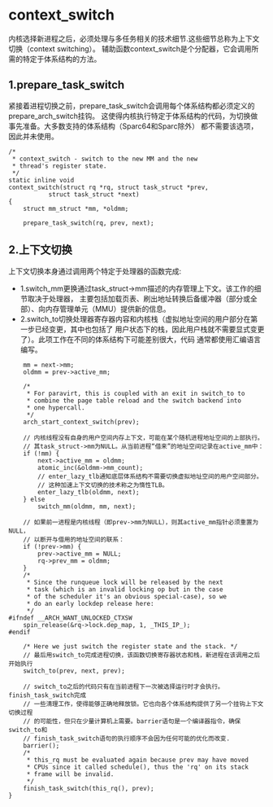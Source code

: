 context_switch
========================================

内核选择新进程之后，必须处理与多任务相关的技术细节.这些细节总称为上下文切换（context switching）。
辅助函数context_switch是个分配器，它会调用所需的特定于体系结构的方法。

1.prepare_task_switch
----------------------------------------

紧接着进程切换之前，prepare_task_switch会调用每个体系结构都必须定义的prepare_arch_switch挂钩。
这使得内核执行特定于体系结构的代码，为切换做事先准备。大多数支持的体系结构（Sparc64和Sparc除外）
都不需要该选项，因此并未使用。

```
/*
 * context_switch - switch to the new MM and the new
 * thread's register state.
 */
static inline void
context_switch(struct rq *rq, struct task_struct *prev,
           struct task_struct *next)
{
    struct mm_struct *mm, *oldmm;

    prepare_task_switch(rq, prev, next);
```

2.上下文切换
----------------------------------------

上下文切换本身通过调用两个特定于处理器的函数完成:

* 1.switch_mm更换通过task_struct->mm描述的内存管理上下文。该工作的细节取决于处理器，
  主要包括加载页表、刷出地址转换后备缓冲器（部分或全部）、向内存管理单元（MMU）提供新的信息。
* 2.switch_to切换处理器寄存器内容和内核栈（虚拟地址空间的用户部分在第一步已经变更，其中也包括了
  用户状态下的栈，因此用户栈就不需要显式变更了）。此项工作在不同的体系结构下可能差别很大，代码
  通常都使用汇编语言编写。

```
    mm = next->mm;
    oldmm = prev->active_mm;

    /*
     * For paravirt, this is coupled with an exit in switch_to to
     * combine the page table reload and the switch backend into
     * one hypercall.
     */
    arch_start_context_switch(prev);

    // 内核线程没有自身的用户空间内存上下文，可能在某个随机进程地址空间的上部执行。
    // 其task_struct->mm为NULL。从当前进程“借来”的地址空间记录在active_mm中：
    if (!mm) {
        next->active_mm = oldmm;
        atomic_inc(&oldmm->mm_count);
        // enter_lazy_tlb通知底层体系结构不需要切换虚拟地址空间的用户空间部分。
        // 这种加速上下文切换的技术称之为惰性TLB。
        enter_lazy_tlb(oldmm, next);
    } else
        switch_mm(oldmm, mm, next);

    // 如果前一进程是内核线程（即prev->mm为NULL），则其active_mm指针必须重置为NULL，
    // 以断开与借用的地址空间的联系：
    if (!prev->mm) {
        prev->active_mm = NULL;
        rq->prev_mm = oldmm;
    }
    /*
     * Since the runqueue lock will be released by the next
     * task (which is an invalid locking op but in the case
     * of the scheduler it's an obvious special-case), so we
     * do an early lockdep release here:
     */
#ifndef __ARCH_WANT_UNLOCKED_CTXSW
    spin_release(&rq->lock.dep_map, 1, _THIS_IP_);
#endif

    /* Here we just switch the register state and the stack. */
    // 最后用switch_to完成进程切换，该函数切换寄存器状态和栈，新进程在该调用之后开始执行
    switch_to(prev, next, prev);

    // switch_to之后的代码只有在当前进程下一次被选择运行时才会执行。finish_task_switch完成
    // 一些清理工作，使得能够正确地释放锁。它也向各个体系结构提供了另一个挂钩上下文切换过程
    // 的可能性，但只在少量计算机上需要。barrier语句是一个编译器指令，确保switch_to和
    // finish_task_switch语句的执行顺序不会因为任何可能的优化而改变.
    barrier();
    /*
     * this_rq must be evaluated again because prev may have moved
     * CPUs since it called schedule(), thus the 'rq' on its stack
     * frame will be invalid.
     */
    finish_task_switch(this_rq(), prev);
}
```